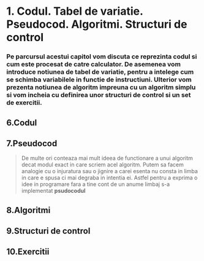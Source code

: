 # 1. Codul. Tabel de variatie. Pseudocod. Algoritmi. Structuri de control

### Pe parcursul acestui capitol vom discuta ce reprezinta codul si cum este procesat de catre calculator. De asemenea vom introduce notiunea de tabel de variatie, pentru a intelege cum se schimba variabilele in functie de instructiuni. Ulterior vom prezenta notiunea de algoritm impreuna cu un algoritm simplu si vom incheia cu definirea unor structuri de control si un set de exercitii.

## 6.Codul


## 7.Pseudocod

> De multe ori conteaza mai mult ideea de functionare a unui algoritm decat modul exact in care scriem acel algoritm.
> Putem sa facem analogie cu o injuratura sau o jignire a carei esenta nu consta in limba in care e spusa ci mai degraba in intentia ei.
> Astfel pentru a exprima o idee in programare fara a tine cont de un anume limbaj s-a implementat **psudocodul**

## 8.Algoritmi


## 9.Structuri de control


## 10.Exercitii

